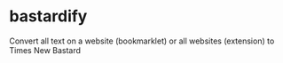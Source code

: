 # bastardify
Convert all text on a website (bookmarklet) or all websites (extension) to Times New Bastard
